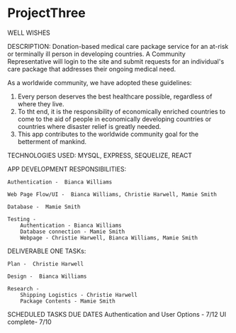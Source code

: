 # ProjectThree
WELL WISHES


DESCRIPTION:
  Donation-based medical care package service for an at-risk or terminally ill person in developing countries.
  A Community Representative will login to the site and submit requests for an individual's care package that
  addresses their ongoing medical need.

  As a worldwide community, we have adopted these guidelines:
  1.  Every person deserves the best healthcare possible, regardless of where they live.
  2.  To tht end, it is the responsibility of economically enriched countries to come to the aid of people in
  economically developing countries or countries where disaster relief is greatly needed.
  3.  This app contributes to the worldwide community goal for the betterment of mankind.



TECHNOLOGIES USED:
     MYSQL, EXPRESS, SEQUELIZE, REACT



APP DEVELOPMENT RESPONSIBILITIES:

	Authentication -  Bianca Williams

	Web Page Flow/UI -  Bianca Williams, Christie Harwell, Mamie Smith

	Database -  Mamie Smith

	Testing -
	    Authentication - Bianca Williams
	    Database connection - Mamie Smith
	    Webpage - Christie Harwell, Bianca Williams, Mamie Smith



DELIVERABLE ONE TASKs:

	Plan -  Christie Harwell

	Design -  Bianca Williams

	Research -
	    Shipping Logistics - Christie Harwell
	    Package Contents - Mamie Smith



SCHEDULED TASKS DUE DATES
Authentication and User Options - 7/12
UI complete- 7/10

